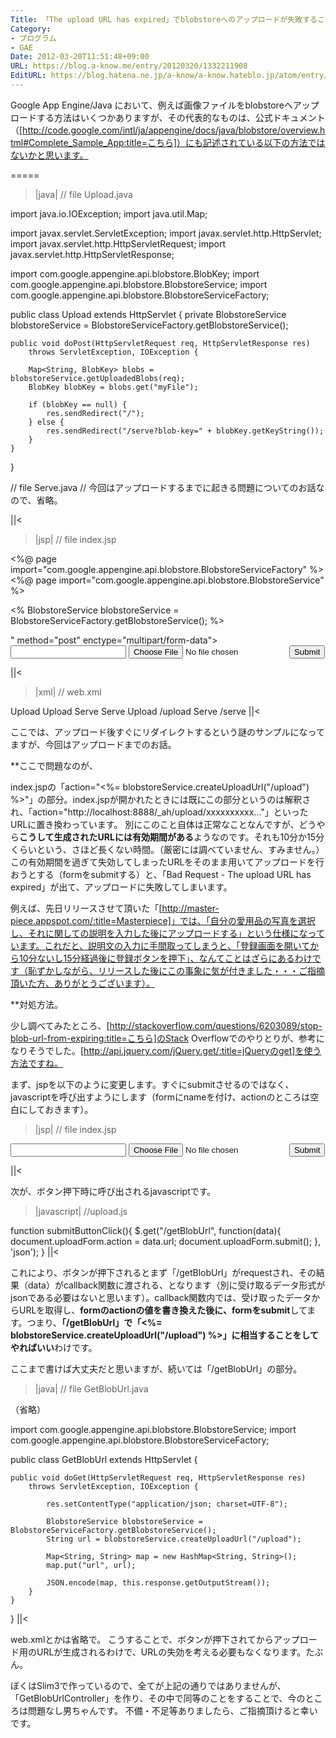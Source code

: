 ```yaml
---
Title: 「The upload URL has expired」でblobstoreへのアップロードが失敗することへの対策
Category:
- プログラム
- GAE
Date: 2012-03-20T11:51:48+09:00
URL: https://blog.a-know.me/entry/20120320/1332211908
EditURL: https://blog.hatena.ne.jp/a-know/a-know.hateblo.jp/atom/entry/12921228815727979337
---
```



Google App Engine/Java において、例えば画像ファイルをblobstoreへアップロードする方法はいくつかありますが、その代表的なものは、公式ドキュメント（[http://code.google.com/intl/ja/appengine/docs/java/blobstore/overview.html#Complete_Sample_App:title=こちら]）にも記述されている以下の方法ではないかと思います。

=====

>|java|
// file Upload.java

import java.io.IOException;
import java.util.Map;

import javax.servlet.ServletException;
import javax.servlet.http.HttpServlet;
import javax.servlet.http.HttpServletRequest;
import javax.servlet.http.HttpServletResponse;

import com.google.appengine.api.blobstore.BlobKey;
import com.google.appengine.api.blobstore.BlobstoreService;
import com.google.appengine.api.blobstore.BlobstoreServiceFactory;

public class Upload extends HttpServlet {
    private BlobstoreService blobstoreService = BlobstoreServiceFactory.getBlobstoreService();

    public void doPost(HttpServletRequest req, HttpServletResponse res)
        throws ServletException, IOException {

        Map<String, BlobKey> blobs = blobstoreService.getUploadedBlobs(req);
        BlobKey blobKey = blobs.get("myFile");

        if (blobKey == null) {
            res.sendRedirect("/");
        } else {
            res.sendRedirect("/serve?blob-key=" + blobKey.getKeyString());
        }
    }
}

// file Serve.java
// 今回はアップロードするまでに起きる問題についてのお話なので、省略。

||<


>|jsp|
// file index.jsp

<%@ page import="com.google.appengine.api.blobstore.BlobstoreServiceFactory" %>
<%@ page import="com.google.appengine.api.blobstore.BlobstoreService" %>

<%
    BlobstoreService blobstoreService = BlobstoreServiceFactory.getBlobstoreService();
%>


<html>
    <head>
        <title>Upload Test</title>
    </head>
    <body>
        <form action="<%= blobstoreService.createUploadUrl("/upload") %>" method="post" enctype="multipart/form-data">
            <input type="text" name="foo">
            <input type="file" name="myFile">
            <input type="submit" value="Submit">
        </form>
    </body>
</html>
||<


>|xml|
// web.xml

<?xml version="1.0" encoding="utf-8"?>
<web-app xmlns:xsi="http://www.w3.org/2001/XMLSchema-instance"
   xmlns="http://java.sun.com/xml/ns/javaee"
   xmlns:web="http://java.sun.com/xml/ns/javaee/web-app_2_5.xsd"
   xsi:schemaLocation="http://java.sun.com/xml/ns/javaee
   http://java.sun.com/xml/ns/javaee/web-app_2_5.xsd" version="2.5">

  <servlet>
    <servlet-name>Upload</servlet-name>
    <servlet-class>Upload</servlet-class>
  </servlet>
  
  <servlet>
    <servlet-name>Serve</servlet-name>
    <servlet-class>Serve</servlet-class>
  </servlet>
 
  <servlet-mapping>
    <servlet-name>Upload</servlet-name>
    <url-pattern>/upload</url-pattern>
  </servlet-mapping>

  <servlet-mapping>
    <servlet-name>Serve</servlet-name>
    <url-pattern>/serve</url-pattern>
  </servlet-mapping>
  
</web-app>
||<


ここでは、アップロード後すぐにリダイレクトするという謎のサンプルになってますが、今回はアップロードまでのお話。



**ここで問題なのが、

index.jspの「action="<%= blobstoreService.createUploadUrl("/upload") %>"」の部分。index.jspが開かれたときには既にこの部分というのは解釈され、「action="http://localhost:8888/_ah/upload/xxxxxxxxxx..."」といったURLに置き換わっています。
別にこのこと自体は正常なことなんですが、どうやら<span class="deco" style="font-weight:bold;">こうして生成されたURLには有効期間がある</span>ようなのです。それも10分か15分くらいという、さほど長くない時間。（厳密には調べていません、すみません。）この有効期間を過ぎて失効してしまったURLをそのまま用いてアップロードを行おうとする（formをsubmitする）と、「Bad Request - The upload URL has expired」が出て、アップロードに失敗してしまいます。


例えば、先日リリースさせて頂いた「[http://master-piece.appspot.com/:title=Masterpiece]」では、「自分の愛用品の写真を選択し、それに関しての説明を入力した後にアップロードする」という仕様になっています。これだと、説明文の入力に手間取ってしまうと、「登録画面を開いてから10分ないし15分経過後に登録ボタンを押下」、なんてことはざらにあるわけです（恥ずかしながら、リリースした後にこの事象に気が付きました・・・ご指摘頂いた方、ありがとうございます）。



**対処方法。

少し調べてみたところ、[http://stackoverflow.com/questions/6203089/stop-blob-url-from-expiring:title=こちら]のStack Overflowでのやりとりが、参考になりそうでした。[http://api.jquery.com/jQuery.get/:title=jQueryのget]を使う方法ですね。

まず、jspを以下のように変更します。すぐにsubmitさせるのではなく、javascriptを呼び出すようにします（formにnameを付け、actionのところは空白にしておきます）。


>|jsp|
// file index.jsp

<script type="text/javascript" src="/js/upload.js"></script>
    
<html>
    <head>
        <title>Upload Test</title>
    </head>
    <body>
        <form action="" method="post" enctype="multipart/form-data" name="uploadForm">
            <input type="text" name="foo">
            <input type="file" name="myFile">
            <input type="button" value="Submit" onclick="submitButtonClick();">
        </form>
    </body>
</html>
||<


次が、ボタン押下時に呼び出されるjavascriptです。


>|javascript|
//upload.js

function submitButtonClick(){
	$.get("/getBlobUrl", function(data){
		document.uploadForm.action = data.url;
		document.uploadForm.submit();
	}, 'json');
}
||<


これにより、ボタンが押下されるとまず「/getBlobUrl」がrequestされ、その結果（data）がcallback関数に渡される、となります（別に受け取るデータ形式がjsonである必要はないと思います）。callback関数内では、受け取ったデータからURLを取得し、<span class="deco" style="font-weight:bold;">formのactionの値を書き換えた後に、formをsubmit</span>してます。つまり、<span class="deco" style="font-weight:bold;">「/getBlobUrl」で「<%= blobstoreService.createUploadUrl("/upload") %>」に相当することをしてやればいい</span>わけです。


ここまで書けば大丈夫だと思いますが、続いては「/getBlobUrl」の部分。


>|java|
// file GetBlobUrl.java

（省略）

import com.google.appengine.api.blobstore.BlobstoreService;
import com.google.appengine.api.blobstore.BlobstoreServiceFactory;

public class GetBlobUrl extends HttpServlet {

    public void doGet(HttpServletRequest req, HttpServletResponse res)
        throws ServletException, IOException {
        
            res.setContentType("application/json; charset=UTF-8");

            BlobstoreService blobstoreService = BlobstoreServiceFactory.getBlobstoreService();
            String url = blobstoreService.createUploadUrl("/upload");
            
            Map<String, String> map = new HashMap<String, String>();
            map.put("url", url);

            JSON.encode(map, this.response.getOutputStream());
    	}
    }
}
||<


web.xmlとかは省略で。
こうすることで、ボタンが押下されてからアップロード用のURLが生成されるわけで、URLの失効を考える必要もなくなります。たぶん。



ぼくはSlim3で作っているので、全てが上記の通りではありませんが、「GetBlobUrlController」を作り、その中で同等のことをすることで、今のところは問題なし男ちゃんです。
不備・不足等ありましたら、ご指摘頂けると幸いです。
